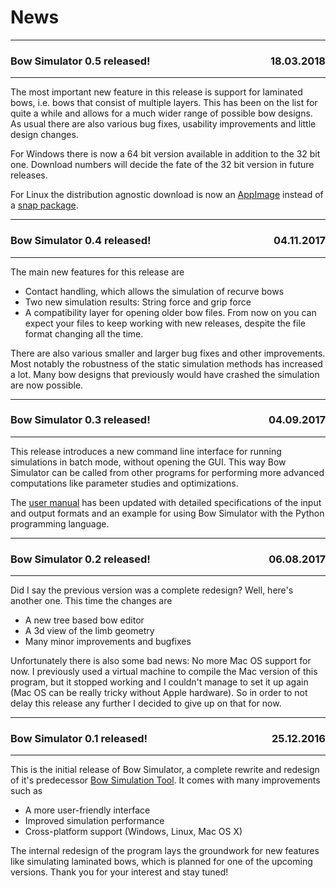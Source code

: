 # News

---

### <p style="text-align:left;">Bow Simulator 0.5 released! <span style="float:right;">18.03.2018</span></p>

---

The most important new feature in this release is support for laminated bows, i.e. bows that consist of multiple layers.
This has been on the list for quite a while and allows for a much wider range of possible bow designs.
As usual there are also various bug fixes, usability improvements and little design changes.

For Windows there is now a 64 bit version available in addition to the 32 bit one.
Download numbers will decide the fate of the 32 bit version in future releases.

For Linux the distribution agnostic download is now an [AppImage](https://appimage.org/) instead of a [snap package](https://snapcraft.io/).

---

### <p style="text-align:left;">Bow Simulator 0.4 released! <span style="float:right;">04.11.2017</span></p>

---

The main new features for this release are

* Contact handling, which allows the simulation of recurve bows
* Two new simulation results: String force and grip force
* A compatibility layer for opening older bow files. From now on you can expect your files to keep working with new releases, despite the file format changing all the time.

There are also various smaller and larger bug fixes and other improvements.
Most notably the robustness of the static simulation methods has increased a lot.
Many bow designs that previously would have crashed the simulation are now possible.

---

### <p style="text-align:left;">Bow Simulator 0.3 released! <span style="float:right;">04.09.2017</span></p>

---

This release introduces a new command line interface for running simulations in batch mode, without opening the GUI. This way Bow Simulator can be called from other programs for performing more advanced computations like parameter studies and optimizations.

The [user manual](resources.md) has been updated with detailed specifications of the input and output formats and an example for using Bow Simulator with the Python programming language.

---

### <p style="text-align:left;">Bow Simulator 0.2 released! <span style="float:right;">06.08.2017</span></p>

---

Did I say the previous version was a complete redesign? Well, here's another one. This time the changes are

* A new tree based bow editor
* A 3d view of the limb geometry
* Many minor improvements and bugfixes

Unfortunately there is also some bad news: No more Mac OS support for now. I previously used a virtual machine to compile the Mac version of this program, but it stopped working and I couldn't manage to set it up again (Mac OS can be really tricky without Apple hardware). So in order to not delay this release any further I decided to give up on that for now.

---

### <p style="text-align:left;">Bow Simulator 0.1 released! <span style="float:right;">25.12.2016</span></p>

---

This is the initial release of Bow Simulator, a complete rewrite and redesign of it's predecessor [Bow Simulation Tool](https://sourceforge.net/projects/bowsimulationtool).
It comes with many improvements such as

* A more user-friendly interface
* Improved simulation performance
* Cross-platform support (Windows, Linux, Mac OS X)

The internal redesign of the program lays the groundwork for new features like simulating laminated bows, which is planned for one of the upcoming versions.
Thank you for your interest and stay tuned!
